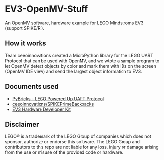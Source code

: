 # EV3-OpenMV-Stuff
An OpenMV software, hardware example for LEGO Mindstroms EV3 (support SPIKE/RI).

## How it works
Team ceeoinnovations created a MicroPython library for the LEGO UART Protocol that can be used with OpenMV, and we wtote a sample program to let OpenMV detect objects by color and mark them with IDs on the screen (OpenMV IDE view) and send the largest object information to EV3.


## Documents used
 - [PyBricks - LEGO Powered Up UART Protocol](https://github.com/pybricks/technical-info/blob/master/uart-protocol.md)
 - [ceeoinnovations/SPIKEPrimeBackpacks](https://github.com/ceeoinnovations/SPIKEPrimeBackpacks)
 - [EV3 Hardware Developer Kit](https://education.lego.com/en-us/support/mindstorms-ev3/developer-kits)

## Disclaimer
LEGO® is a trademark of the LEGO Group of companies which does not sponsor, authorize or endorse this software.
The LEGO Group and contributors to this repo are not liable for any loss, injury or damage arising from the use or misuse of the provided code or hardware.
